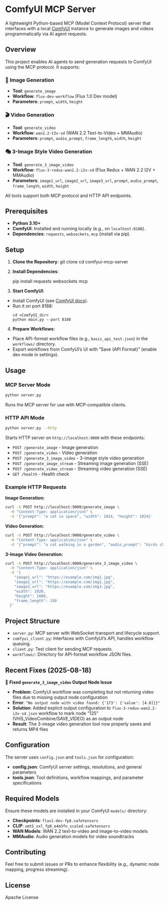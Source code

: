 # ComfyUI MCP Server

A lightweight Python-based MCP (Model Context Protocol) server that interfaces with a local [ComfyUI](https://github.com/comfyanonymous/ComfyUI) instance to generate images and videos programmatically via AI agent requests.

## Overview

This project enables AI agents to send generation requests to ComfyUI using the MCP protocol. It supports:

### 🎨 Image Generation
- **Tool**: `generate_image`
- **Workflow**: `flux-dev-workflow` (Flux 1.0 Dev model)
- **Parameters**: `prompt`, `width`, `height`

### 🎬 Video Generation  
- **Tool**: `generate_video`
- **Workflow**: `wan2.2-t2v-sd` (WAN 2.2 Text-to-Video + MMAudio)
- **Parameters**: `prompt`, `audio_prompt`, `frame_length`, `width`, `height`

### 🎭 3-Image Style Video Generation
- **Tool**: `generate_3_image_video`
- **Workflow**: `flux-3-redux-wan2.2-i2v-sd` (Flux Redux + WAN 2.2 I2V + MMAudio)
- **Parameters**: `image1_url`, `image2_url`, `image3_url`, `prompt`, `audio_prompt`, `frame_length`, `width`, `height`

All tools support both MCP protocol and HTTP API endpoints.

## Prerequisites

- **Python 3.10+**
- **ComfyUI**: Installed and running locally (e.g., on `localhost:8188`).
- **Dependencies**: `requests`, `websockets`, `mcp` (install via pip).

## Setup

1. **Clone the Repository**:
   git clone <your-repo-url>
   cd comfyui-mcp-server

2. **Install Dependencies**:

   pip install requests websockets mcp


3. **Start ComfyUI**:
- Install ComfyUI (see [ComfyUI docs](https://github.com/comfyanonymous/ComfyUI)).
- Run it on port 8188:
  ```
  cd <ComfyUI_dir>
  python main.py --port 8188
  ```

4. **Prepare Workflows**:
- Place API-format workflow files (e.g., `basic_api_test.json`) in the `workflows/` directory.
- Export workflows from ComfyUI’s UI with “Save (API Format)” (enable dev mode in settings).

## Usage

### MCP Server Mode
```bash
python server.py
```
Runs the MCP server for use with MCP-compatible clients.

### HTTP API Mode  
```bash
python server.py --http
```
Starts HTTP server on `http://localhost:9000` with these endpoints:

- `POST /generate_image` - Image generation
- `POST /generate_video` - Video generation  
- `POST /generate_3_image_video` - 3-image style video generation
- `POST /generate_image_stream` - Streaming image generation (SSE)
- `POST /generate_video_stream` - Streaming video generation (SSE)
- `GET /health` - Health check

### Example HTTP Requests

**Image Generation:**
```bash
curl -X POST http://localhost:9000/generate_image \
  -H "Content-Type: application/json" \
  -d '{"prompt": "a cat in space", "width": 1024, "height": 1024}'
```

**Video Generation:**
```bash
curl -X POST http://localhost:9000/generate_video \
  -H "Content-Type: application/json" \
  -d '{"prompt": "a cat walking in a garden", "audio_prompt": "birds chirping"}'
```

**3-Image Video Generation:**
```bash
curl -X POST http://localhost:9000/generate_3_image_video \
  -H "Content-Type: application/json" \
  -d '{
    "image1_url": "https://example.com/img1.jpg",
    "image2_url": "https://example.com/img2.jpg", 
    "image3_url": "https://example.com/img3.jpg",
    "width": 1920,
    "height": 1080,
    "frame_length": 150
  }'
```

## Project Structure

- `server.py`: MCP server with WebSocket transport and lifecycle support.
- `comfyui_client.py`: Interfaces with ComfyUI’s API, handles workflow queuing.
- `client.py`: Test client for sending MCP requests.
- `workflows/`: Directory for API-format workflow JSON files.

## Recent Fixes (2025-08-18)

🔧 **Fixed `generate_3_image_video` Output Node Issue**
- **Problem**: ComfyUI workflow was completing but not returning video files due to missing output node configuration
- **Error**: `"No output node with video found: {'173': {'value': [4.0]}}"`
- **Solution**: Added explicit output configuration to `flux-3-redux-wan2.2-i2v-sd.json` workflow to mark node "125" (VHS_VideoCombine/SAVE_VIDEO) as an output node
- **Result**: The 3-image video generation tool now properly saves and returns MP4 files

## Configuration

The server uses `config.json` and `tools.json` for configuration:
- **config.json**: ComfyUI server settings, resolutions, and general parameters
- **tools.json**: Tool definitions, workflow mappings, and parameter specifications

## Required Models

Ensure these models are installed in your ComfyUI `models/` directory:
- **Checkpoints**: `flux1-dev-fp8.safetensors`
- **CLIP**: `umt5_xxl_fp8_e4m3fn_scaled.safetensors` 
- **WAN Models**: WAN 2.2 text-to-video and image-to-video models
- **MMAudio**: Audio generation models for video soundtracks

## Contributing

Feel free to submit issues or PRs to enhance flexibility (e.g., dynamic node mapping, progress streaming).

## License

Apache License